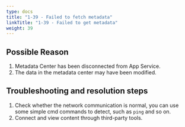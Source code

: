 ```yaml
---
type: docs
title: "1-39 - Failed to fetch metadata"
linkTitle: "1-39 - Failed to get metadata"
weight: 39
---
```


## Possible Reason

1. Metadata Center has been disconnected from App Service.
2. The data in the metadata center may have been modified.

## Troubleshooting and resolution steps

1. Check whether the network communication is normal, you can use some simple cmd commands to detect, such as `ping` and so on.
2. Connect and view content through third-party tools.

<p style="margin-top: 3rem;"> </p>
